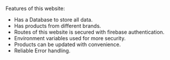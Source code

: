 Features of this website:
- Has a Database to store all data.
- Has products from different brands.
- Routes of this website is secured with firebase authentication.
- Environment variables used for more security.
- Products can be updated with convenience.
- Reliable Error handling.
